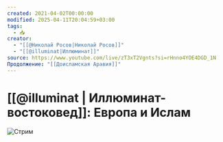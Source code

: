 ```yaml
---
created: 2021-04-02T00:00:00
modified: 2025-04-11T20:04:59+03:00
tags:
  - 📥
creator:
  - "[[@Николай Росов|Николай Росов]]"
  - "[[@illuminat|Иллюминат]]"
source: https://www.youtube.com/live/zT3xT2Vgnts?si=rHnno4YOE4DGD_1N
Продолжение: "[[Доисламская Аравия]]"
---
```


# [[@illuminat | Иллюминат-востоковед]]: Европа и Ислам

![Стрим](https://www.youtube.com/live/zT3xT2Vgnts?si=Hwc9sj1h6n5PpZ6A)